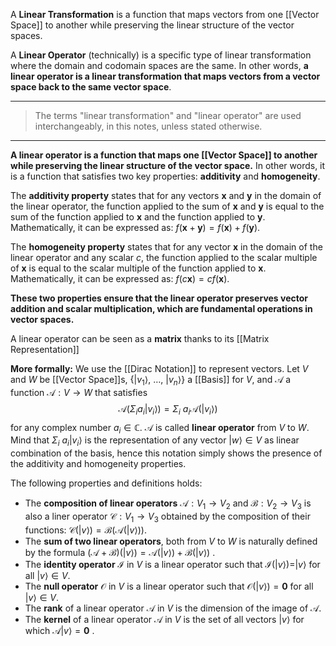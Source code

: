 A **Linear Transformation** is a function that maps vectors from one [[Vector Space]] to another while preserving the linear structure of the vector spaces. 

A **Linear Operator** (technically) is a specific type of linear transformation where the domain and codomain spaces are the same. 
In other words, **a linear operator is a linear transformation that maps vectors from a vector space back to the same vector space**. 

---
> The terms "linear transformation" and "linear operator" are used interchangeably, in this notes, unless stated otherwise. 
---

**A linear operator is a function that maps one [[Vector Space]] to another while preserving the linear structure of the vector space.**
In other words, it is a function that satisfies two key properties: **additivity** and **homogeneity**.

The **additivity property** states that for any vectors $\mathbf{x}$ and $\mathbf y$ in the domain of the linear operator, the function applied to the sum of $\mathbf x$ and $\mathbf y$ is equal to the sum of the function applied to $\mathbf x$ and the function applied to $\mathbf y$. 
Mathematically, it can be expressed as: $f(\mathbf x + \mathbf y) = f(\mathbf x) + f(\mathbf y)$.

The **homogeneity property** states that for any vector $\mathbf x$ in the domain of the linear operator and any scalar $c$, the function applied to the scalar multiple of $\mathbf x$ is equal to the scalar multiple of the function applied to $\mathbf x$. 
Mathematically, it can be expressed as: $f(c\mathbf x) = cf(\mathbf x)$.

**These two properties ensure that the linear operator preserves vector addition and scalar multiplication, which are fundamental operations in vector spaces.** 

A linear operator can be seen as a **matrix** thanks to its [[Matrix Representation]]

**More formally:**
We use the [[Dirac Notation]] to represent vectors.
Let $V$ and $W$ be [[Vector Space]]s, $\{|v_1\rangle,\ \dots,\ |v_n\rangle\}$ a [[Basis]] for $V$, and $\mathcal{A}$ a function $\mathcal{A}:V\rightarrow W$ that satisfies $$\mathcal{A}(\Sigma_ia_i|v_i\rangle)= \Sigma_i\ a_i\mathcal{A}(|v_i\rangle)$$for any complex number $a_i\in\mathbb{C}$. $\mathcal{A}$ is called **linear operator** from $V$ to $W$. 
Mind that $\Sigma_i\ a_i|v_i\rangle$ is the representation of any vector $|w\rangle \in V$ as linear combination of the basis, hence this notation simply shows the presence of the additivity and homogeneity properties. 

The following properties and definitions holds:
- The **composition of linear operators** $\mathcal{A}: V_1 \rightarrow V_2$ and $\mathcal{B}: V_2 \rightarrow V_3$ is also a liner operator $\mathcal{C}:V_1\rightarrow V_3$ obtained by the composition of their functions: $\mathcal{C}(|v\rangle)=\mathcal{B}(\mathcal{A}(|v\rangle))$.
- The **sum of two linear operators**, both from $V$ to $W$ is naturally defined by the formula $(\mathcal{A}+\mathcal{B})(|v\rangle)=\mathcal{A}(|v\rangle)+\mathcal{B}(|v\rangle)$ . 
- The **identity operator** $\mathcal{I}$ in $V$ is a linear operator such that $\mathcal{I}(|v\rangle)=|v\rangle$ for all $|v\rangle \in V$. 
- The **null operator** $\mathcal{O}$ in $V$ is a linear operator such that $\mathcal{O}(|v\rangle)=\mathbf{0}$ for all $|v\rangle \in V$. 
- The **rank**  of a linear operator $\mathcal{A}$ in $V$ is the dimension of the image of $\mathcal{A}$. 
- The **kernel** of a linear operator $\mathcal{A}$ in $V$ is the set of all vectors $|v\rangle$ for which $\mathcal{A}|v\rangle = \mathbf{0}$ . 